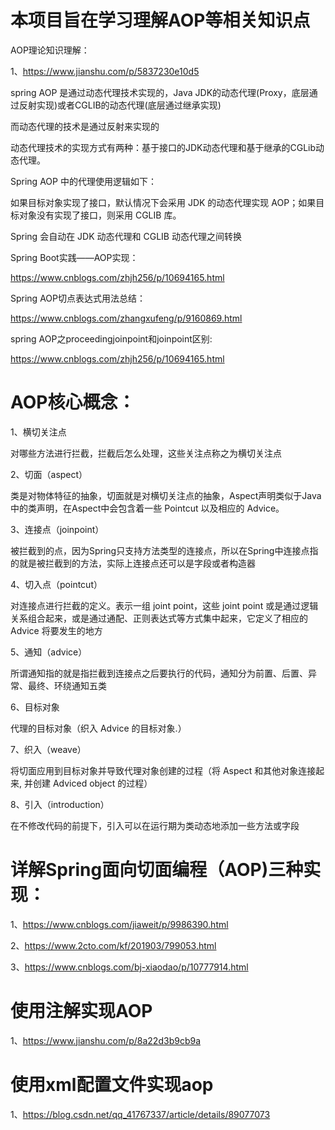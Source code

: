 # 本项目旨在学习理解AOP等相关知识点

AOP理论知识理解：

1、https://www.jianshu.com/p/5837230e10d5

spring AOP 是通过动态代理技术实现的，Java JDK的动态代理(Proxy，底层通过反射实现)或者CGLIB的动态代理(底层通过继承实现)

而动态代理的技术是通过反射来实现的

动态代理技术的实现方式有两种：基于接口的JDK动态代理和基于继承的CGLib动态代理。

Spring AOP 中的代理使用逻辑如下：

如果目标对象实现了接口，默认情况下会采用 JDK 的动态代理实现 AOP；如果目标对象没有实现了接口，则采用 CGLIB 库。

Spring 会自动在 JDK 动态代理和 CGLIB 动态代理之间转换

Spring Boot实践——AOP实现：

https://www.cnblogs.com/zhjh256/p/10694165.html

Spring AOP切点表达式用法总结：

https://www.cnblogs.com/zhangxufeng/p/9160869.html

spring AOP之proceedingjoinpoint和joinpoint区别:

https://www.cnblogs.com/zhjh256/p/10694165.html

# AOP核心概念：

1、横切关注点

对哪些方法进行拦截，拦截后怎么处理，这些关注点称之为横切关注点

2、切面（aspect）

类是对物体特征的抽象，切面就是对横切关注点的抽象，Aspect声明类似于Java中的类声明，在Aspect中会包含着一些 Pointcut 以及相应的 Advice。

3、连接点（joinpoint）

被拦截到的点，因为Spring只支持方法类型的连接点，所以在Spring中连接点指的就是被拦截到的方法，实际上连接点还可以是字段或者构造器

4、切入点（pointcut）

对连接点进行拦截的定义。表示一组 joint point，这些 joint point 或是通过逻辑关系组合起来，或是通过通配、正则表达式等方式集中起来，它定义了相应的 Advice 将要发生的地方

5、通知（advice）

所谓通知指的就是指拦截到连接点之后要执行的代码，通知分为前置、后置、异常、最终、环绕通知五类

6、目标对象

代理的目标对象（织入 Advice 的目标对象.）

7、织入（weave）

将切面应用到目标对象并导致代理对象创建的过程（将 Aspect 和其他对象连接起来, 并创建 Adviced object 的过程）

8、引入（introduction）

在不修改代码的前提下，引入可以在运行期为类动态地添加一些方法或字段

# 详解Spring面向切面编程（AOP)三种实现：

1、https://www.cnblogs.com/jiaweit/p/9986390.html

2、https://www.2cto.com/kf/201903/799053.html

3、https://www.cnblogs.com/bj-xiaodao/p/10777914.html

# 使用注解实现AOP

1、https://www.jianshu.com/p/8a22d3b9cb9a

# 使用xml配置文件实现aop

1、https://blog.csdn.net/qq_41767337/article/details/89077073


